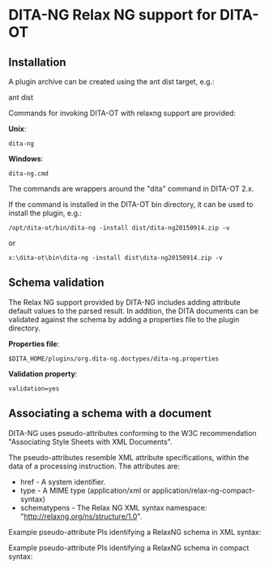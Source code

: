 # DITA-NG Relax NG support for DITA-OT

## Installation

A plugin archive can be created using the ant dist target, e.g.:

ant dist

Commands for invoking DITA-OT with relaxng support are provided:

**Unix**:

```
dita-ng
```

**Windows**:

```
dita-ng.cmd
```

The commands are wrappers around the "dita" command in DITA-OT 2.x.

If the command is installed in the DITA-OT bin directory, it can be used to install the plugin, e.g.:

```
/opt/dita-ot/bin/dita-ng -install dist/dita-ng20150914.zip -v
```

or

```
x:\dita-ot\bin\dita-ng -install dist\dita-ng20150914.zip -v
```


## Schema validation

The Relax NG support provided by DITA-NG includes adding attribute default values to the parsed result. In addition, the DITA documents can be validated against the schema by adding a properties file to the plugin directory.

**Properties file**:

```
$DITA_HOME/plugins/org.dita-ng.doctypes/dita-ng.properties
```

**Validation property**:

```
validation=yes
```

## Associating a schema with a document

DITA-NG uses pseudo-attributes conforming to the W3C recommendation "Associating Style Sheets with XML Documents".

The pseudo-attributes resemble XML attribute specifications, within the data of a processing instruction. The attributes are:

* href - A system identifier.
* type - A MIME type (application/xml or application/relax-ng-compact-syntax)
* schematypens - The Relax NG XML syntax namespace: "http://relaxng.org/ns/structure/1.0". 

Example pseudo-attribute PIs identifying a RelaxNG schema in XML syntax:

<?xml-model href="specialized-concept.rng"?>

<?xml-model href="urn:oasis:names:tc:dita:rng:concept.rng"?>

<?xml-model href="urn:oasis:names:tc:dita:rng:concept.rng" type="application/xml"?>

<?xml-model href="urn:oasis:names:tc:dita:rng:concept.rng" schematypens="http://relaxng.org/ns/structure/1.0"?>

Example pseudo-attribute PIs identifying a RelaxNG schema in compact syntax:

<?xml-model href="specialized-concept.rnc"?>

<?xml-model href="urn:oasis:names:tc:dita:rng:concept.rnc"?>

<?xml-model href="urn:oasis:names:tc:dita:rng:concept.rnc" type="application/relax-ng-compact-syntax"?>
